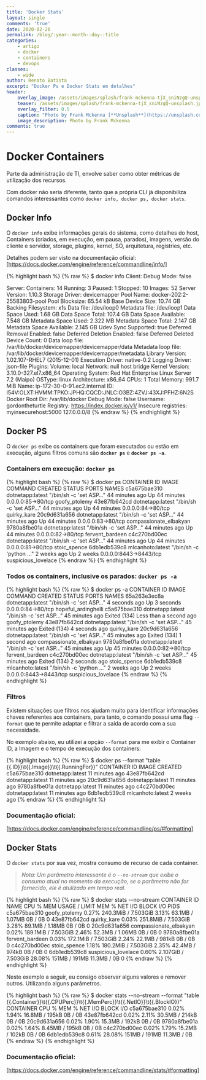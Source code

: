 ```yaml
---
title: 'Docker Stats'
layout: single
comments: 'true'
date: 2020-02-26
permalink: /blog/:year-:month-:day-:title
categories: 
    - artigo
    - docker
    - containers
    - devops
classes: 
    - wide
author: Renato Batista
excerpt: "Docker Ps e Docker Stats em detalhes"
header:
    overlay_image: /assets/images/splash/frank-mckenna-tjX_sniNzgQ-unsplash.jpg
    teaser: /assets/images/splash/frank-mckenna-tjX_sniNzgQ-unsplash.jpg
    overlay_filter: 0.5
    caption: "Photo by Frank Mckenna [**Unsplash**](https://unsplash.com/collections/4839205/docker-illustrations)"
    image_description: Photo by Frank Mckenna
comments: true
---
```


# Docker Containers
Parte da administração de TI, envolve saber como obter métricas de utilização dos recursos.

Com docker não seria diferente, tanto que a própria CLI já disponibiliza comandos interessantes como ``docker info, docker ps, docker stats``. 

## Docker Info
O ``docker info``  exibe informações gerais do sistema, como detalhes do host, Containers (criados, em execução, em pausa, parados), imagens, versão do cliente e servidor, storage, plugins, kernel, SO, arquitetura, registries, etc.

Detalhes podem ser visto na documentação oficial: [https://docs.docker.com/engine/reference/commandline/info/]

{% highlight bash %}
{% raw %}
$ docker info
Client:
 Debug Mode: false

Server:
 Containers: 14
  Running: 3
  Paused: 1
  Stopped: 10
 Images: 52
 Server Version: 1.10.3
 Storage Driver: devicemapper
  Pool Name: docker-202:2-25583803-pool
  Pool Blocksize: 65.54 kB
  Base Device Size: 10.74 GB
  Backing Filesystem: xfs
  Data file: /dev/loop0
  Metadata file: /dev/loop1
  Data Space Used: 1.68 GB
  Data Space Total: 107.4 GB
  Data Space Available: 7.548 GB
  Metadata Space Used: 2.322 MB
  Metadata Space Total: 2.147 GB
  Metadata Space Available: 2.145 GB
  Udev Sync Supported: true
  Deferred Removal Enabled: false
  Deferred Deletion Enabled: false
  Deferred Deleted Device Count: 0
  Data loop file: /var/lib/docker/devicemapper/devicemapper/data
  Metadata loop file: /var/lib/docker/devicemapper/devicemapper/metadata
  Library Version: 1.02.107-RHEL7 (2015-12-01)
 Execution Driver: native-0.2
 Logging Driver: json-file
 Plugins:
  Volume: local
  Network: null host bridge
 Kernel Version: 3.10.0-327.el7.x86_64
 Operating System: Red Hat Enterprise Linux Server 7.2 (Maipo)
 OSType: linux
 Architecture: x86_64
 CPUs: 1
 Total Memory: 991.7 MiB
 Name: ip-172-30-0-91.ec2.internal
 ID: I54V:OLXT:HVMM:TPKO:JPHQ:CQCD:JNLC:O3BZ:4ZVJ:43XJ:PFHZ:6N2S
 Docker Root Dir: /var/lib/docker
 Debug Mode: false
 Username: gordontheturtle
 Registry: https://index.docker.io/v1/
 Insecure registries:
  myinsecurehost:5000
  127.0.0.0/8
{% endraw %}
{% endhighlight %}

## Docker PS
O ``docker ps`` exibe os containers que foram executados ou estão em execução, alguns filtros comuns são **``docker ps``** e **``docker ps -a``**.

### Containers em execução: ``docker ps``
{% highlight bash %}
{% raw %}
$ docker ps
CONTAINER ID        IMAGE               COMMAND                  CREATED             STATUS              PORTS                    NAMES
c5a675bae310        dotnetapp:latest    "/bin/sh -c 'set ASP…"   44 minutes ago      Up 44 minutes       0.0.0.0:85->80/tcp       goofy_ptolemy
43e87fb642cd        dotnetapp:latest    "/bin/sh -c 'set ASP…"   44 minutes ago      Up 44 minutes       0.0.0.0:84->80/tcp       quirky_kare
20c9d631a656        dotnetapp:latest    "/bin/sh -c 'set ASP…"   44 minutes ago      Up 44 minutes       0.0.0.0:83->80/tcp       compassionate_elbakyan
9780a8fbe01a        dotnetapp:latest    "/bin/sh -c 'set ASP…"   44 minutes ago      Up 44 minutes       0.0.0.0:82->80/tcp       fervent_bardeen
c4c270bd00ec        dotnetapp:latest    "/bin/sh -c 'set ASP…"   44 minutes ago      Up 44 minutes       0.0.0.0:81->80/tcp       stoic_spence
6db1edb539c8        mlcanhoto:latest    "/bin/sh -c 'python …"   2 weeks ago         Up 2 weeks          0.0.0.0:8443->8443/tcp   suspicious_lovelace
{% endraw %}
{% endhighlight %}

### Todos os containers, inclusive os parados: ``docker ps -a``

{% highlight bash %}
{% raw %}
$ docker ps -a
CONTAINER ID        IMAGE               COMMAND                  CREATED             STATUS                                PORTS                    NAMES
65a263e3ec8a        dotnetapp:latest    "/bin/sh -c 'set ASP…"   4 seconds ago       Up 3 seconds                          0.0.0.0:84->80/tcp       hopeful_ardinghelli
c5a675bae310        dotnetapp:latest    "/bin/sh -c 'set ASP…"   45 minutes ago      Exited (134) Less than a second ago                            goofy_ptolemy
43e87fb642cd        dotnetapp:latest    "/bin/sh -c 'set ASP…"   45 minutes ago      Exited (134) 4 seconds ago                                     quirky_kare
20c9d631a656        dotnetapp:latest    "/bin/sh -c 'set ASP…"   45 minutes ago      Exited (134) 1 second ago                                      compassionate_elbakyan
9780a8fbe01a        dotnetapp:latest    "/bin/sh -c 'set ASP…"   45 minutes ago      Up 45 minutes                         0.0.0.0:82->80/tcp       fervent_bardeen
c4c270bd00ec        dotnetapp:latest    "/bin/sh -c 'set ASP…"   45 minutes ago      Exited (134) 2 seconds ago                                     stoic_spence
6db1edb539c8        mlcanhoto:latest    "/bin/sh -c 'python …"   2 weeks ago         Up 2 weeks                            0.0.0.0:8443->8443/tcp   suspicious_lovelace
{% endraw %}
{% endhighlight %}

### Filtros
Existem situações que filtros nos ajudam muito para identificar informações chaves referentes aos containers, para tanto, o comando possui uma flag ``--format`` que te permite adaptar e filtrar a saída de acordo com a sua necessidade.

No exemplo abaixo, eu utilizei a opção ``--format`` para me exibir o Container ID, a Imagem e o tempo de execução dos containers:

{% highlight bash %}
{% raw %}
$ docker ps --format "table {{.ID}}\t{{.Image}}\t{{.RunningFor}}"
CONTAINER ID        IMAGE               CREATED
c5a675bae310        dotnetapp:latest    11 minutes ago
43e87fb642cd        dotnetapp:latest    11 minutes ago
20c9d631a656        dotnetapp:latest    11 minutes ago
9780a8fbe01a        dotnetapp:latest    11 minutes ago
c4c270bd00ec        dotnetapp:latest    11 minutes ago
6db1edb539c8        mlcanhoto:latest    2 weeks ago
{% endraw %}
{% endhighlight %}

### Documentação oficial:
[https://docs.docker.com/engine/reference/commandline/ps/#formatting]

## Docker Stats
O ``docker stats`` por sua vez, mostra consumo de recurso de cada container. 

> *Nota: Um parâmetro interessante é o ``--no-stream`` que exibe o consumo atual no momento da execução, se o parâmetro não for fornecido, ele é atulizado em tempo real.*

{% highlight bash %}
{% raw %}
$ docker stats --no-stream
CONTAINER ID        NAME                     CPU %               MEM USAGE / LIMIT     MEM %               NET I/O             BLOCK I/O           PIDS
c5a675bae310        goofy_ptolemy            0.27%               240.3MiB / 7.503GiB   3.13%               63.1MB / 1.07MB     0B / 0B             0
43e87fb642cd        quirky_kare              0.03%               251.8MiB / 7.503GiB   3.28%               89.1MB / 1.18MB     0B / 0B             0
20c9d631a656        compassionate_elbakyan   0.02%               189.1MiB / 7.503GiB   2.46%               52.3MB / 1.06MB     0B / 0B             0
9780a8fbe01a        fervent_bardeen          0.03%               172.1MiB / 7.503GiB   2.24%               22.1MB / 981kB      0B / 0B             0
c4c270bd00ec        stoic_spence             1.18%               180.2MiB / 7.503GiB   2.35%               42.4MB / 974kB      0B / 0B             0
6db1edb539c8        suspicious_lovelace      0.60%               2.107GiB / 7.503GiB   28.08%              151MB / 191MB       11.3MB / 0B         0
{% endraw %}
{% endhighlight %}

Neste exemplo a seguir, eu consigo observar alguns valores e remover outros. Utilizando alguns parâmetros.

{% highlight bash %}
{% raw %}
$ docker stats --no-stream --format "table {{.Container}}\t{{.CPUPerc}}\t{{.MemPerc}}\t{{.NetIO}}\t{{.BlockIO}}"
CONTAINER           CPU %               MEM %               NET I/O             BLOCK I/O
c5a675bae310        0.02%               1.94%               16.8MB / 195kB      0B / 0B
43e87fb642cd        0.02%               2.11%               30.5MB / 214kB      0B / 0B
20c9d631a656        0.02%               1.90%               15.3MB / 192kB      0B / 0B
9780a8fbe01a        0.02%               1.64%               8.45MB / 195kB      0B / 0B
c4c270bd00ec        0.02%               1.79%               15.2MB / 102kB      0B / 0B
6db1edb539c8        0.61%               28.08%              151MB / 191MB       11.3MB / 0B
{% endraw %}
{% endhighlight %}

### Documentação oficial:
[https://docs.docker.com/engine/reference/commandline/stats/#formatting]